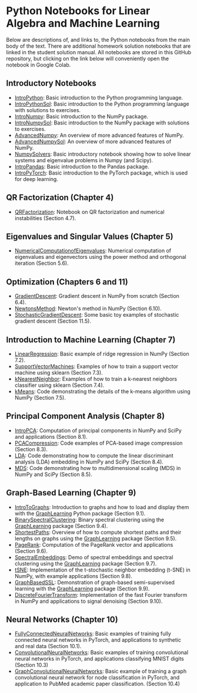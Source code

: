 # Python Notebooks for Linear Algebra and Machine Learning

Below are descriptions of, and links to, the Python notebooks from the main body of the text. There are additional homework solution notebooks that are linked in the student solution manual. All notebooks are stored in this GitHub repository, but clicking on the link below will conveniently open the notebook in Google Colab. 

## Introductory Notebooks
* [IntroPython](https://colab.research.google.com/github/jwcalder/LAML/blob/main/Python/Intro/IntroPython.ipynb): Basic introduction to the Python programming language.
* [IntroPythonSol](https://colab.research.google.com/github/jwcalder/LAML/blob/main/Python/Intro/IntroPythonSol.ipynb): Basic introduction to the Python programming language with solutions to exercises. 
* [IntroNumpy](https://colab.research.google.com/github/jwcalder/LAML/blob/main/Python/Intro/IntroNumpy.ipynb): Basic introduction to the NumPy package.
* [IntroNumpySol](https://colab.research.google.com/github/jwcalder/LAML/blob/main/Python/Intro/IntroNumpySol.ipynb): Basic introduction to the NumPy package with solutions to exercises.
* [AdvancedNumpy](https://colab.research.google.com/github/jwcalder/LAML/blob/main/Python/Intro/AdvancedNumpy.ipynb): An overview of more advanced features of NumPy.
* [AdvancedNumpySol](https://colab.research.google.com/github/jwcalder/LAML/blob/main/Python/Intro/AdvancedNumpySol.ipynb): An overview of more advanced features of NumPy.
* [NumpySolvers](https://colab.research.google.com/github/jwcalder/LAML/blob/main/Python/Intro/NumpySolvers.ipynb): Basic introductory notebook showing how to solve linear systems and eigenvalue problems in Numpy (and Scipy). 
* [IntroPandas](https://colab.research.google.com/github/jwcalder/LAML/blob/main/Python/IntroML/IntroPandas.ipynb): Basic introduction to the Pandas package.
* [IntroPyTorch](https://colab.research.google.com/github/jwcalder/LAML/blob/main/Python/NeuralNetworks/IntroPyTorch.ipynb): Basic introduction to the PyTorch package, which is used for deep learning.

## QR Factorization (Chapter 4)
* [QRFactorization](https://colab.research.google.com/github/jwcalder/LAML/blob/main/Python/Homework/QRFactorization.ipynb): Notebook on QR factorization and numerical instabilities (Section 4.7).

## Eigenvalues and Singular Values (Chapter 5)
* [NumericalComputationofEigenvalues](https://colab.research.google.com/github/jwcalder/LAML/blob/main/Python/Homework/NumericalComputationofEigenvalues.ipynb): Numerical computation of eigenvalues and eigenvectors using the power method and orthogonal iteration (Section 5.6).

## Optimization (Chapters 6 and 11)
* [GradientDescent](https://colab.research.google.com/github/jwcalder/LAML/blob/main/Python/Optimization/GradientDescent.ipynb): Gradient descent in NumPy from scratch (Section 6.4).
* [NewtonsMethod](https://colab.research.google.com/github/jwcalder/LAML/blob/main/Python/Optimization/NewtonsMethod.ipynb): Newton's method in NumPy (Section 6.10).
* [StochasticGradientDescent](https://colab.research.google.com/github/jwcalder/LAML/blob/main/Python/Optimization/StochasticGradientDescent.ipynb): Some basic toy examples of stochastic gradient descent (Section 11.5).

## Introduction to Machine Learning (Chapter 7)
* [LinearRegression](https://colab.research.google.com/github/jwcalder/LAML/blob/main/Python/IntroML/LinearRegression.ipynb): Basic example of ridge regression in NumPy (Section 7.2).
* [SupportVectorMachines](https://colab.research.google.com/github/jwcalder/LAML/blob/main/Python/IntroML/SupportVectorMachines.ipynb): Examples of how to train a support vector machine using sklearn (Section 7.3).
* [kNearestNeighbor](https://colab.research.google.com/github/jwcalder/LAML/blob/main/Python/IntroML/kNearestNeighbor.ipynb): Examples of how to train a k-nearest neighbors classifier using sklearn (Section 7.4).
* [kMeans](https://colab.research.google.com/github/jwcalder/LAML/blob/main/Python/IntroML/kMeans.ipynb): Code demonstrating the details of the k-means algorithm using NumPy (Section 7.5).

## Principal Component Analysis (Chapter 8)
* [IntroPCA](https://colab.research.google.com/github/jwcalder/LAML/blob/main/Python/PrincipalComponentAnalysis/IntroPCA.ipynb): Computation of principal components in NumPy and SciPy and applications (Section 8.1).
* [PCACompression](https://colab.research.google.com/github/jwcalder/LAML/blob/main/Python/PrincipalComponentAnalysis/PCACompression.ipynb): Code examples of PCA-based image compression (Section 8.3).
* [LDA](https://colab.research.google.com/github/jwcalder/LAML/blob/main/Python/PrincipalComponentAnalysis/LDA.ipynb): Code demonstrating how to compute the linear discriminant analysis (LDA) embedding in NumPy and SciPy (Section 8.4).
* [MDS](https://colab.research.google.com/github/jwcalder/LAML/blob/main/Python/PrincipalComponentAnalysis/MDS.ipynb): Code demonstrating how to multidimensional scaling (MDS) in NumPy and SciPy  (Section 8.5).

## Graph-Based Learning (Chapter 9)
* [IntroToGraphs](https://colab.research.google.com/github/jwcalder/LAML/blob/main/Python/GraphBasedLearning/IntroToGraphs.ipynb): Introduction to graphs and how to load and display them with the [GraphLearning](https://github.com/jwcalder/GraphLearning) Python package (Section 9.1).
* [BinarySpectralClustering](https://colab.research.google.com/github/jwcalder/LAML/blob/main/Python/GraphBasedLearning/BinarySpectralClustering.ipynb): Binary spectral clustering using the [GraphLearning](https://github.com/jwcalder/GraphLearning) package (Section 9.4).
* [ShortestPaths](https://colab.research.google.com/github/jwcalder/LAML/blob/main/Python/GraphBasedLearning/ShortestPaths.ipynb): Overview of how to compute shortest paths and their lengths on graphs using the [GraphLearning](https://github.com/jwcalder/GraphLearning) package (Section 9.5).
* [PageRank](https://colab.research.google.com/github/jwcalder/LAML/blob/main/Python/GraphBasedLearning/PageRank.ipynb): Computation of the PageRank vector and applications  (Section 9.6).
* [SpectralEmbeddings](https://colab.research.google.com/github/jwcalder/LAML/blob/main/Python/GraphBasedLearning/SpectralEmbeddings.ipynb): Demo of spectral embeddings and spectral clustering using the [GraphLearning](https://github.com/jwcalder/GraphLearning) package (Section 9.7).
* [tSNE](https://colab.research.google.com/github/jwcalder/LAML/blob/main/Python/GraphBasedLearning/tSNE.ipynb): Implementation of the t-stochastic neighbor embedding (t-SNE) in NumPy, with example applications (Section 9.8).
* [GraphBasedSSL](https://colab.research.google.com/github/jwcalder/LAML/blob/main/Python/GraphBasedLearning/GraphBasedSSL.ipynb): Demonstration of graph-based semi-supervised learning with the [GraphLearning](https://github.com/jwcalder/GraphLearning) package (Section 9.9).
* [DiscreteFourierTransform](https://colab.research.google.com/github/jwcalder/LAML/blob/main/Python/GraphBasedLearning/DiscreteFourierTransform.ipynb): Implementation of the fast Fourier transform in NumPy and applications to signal denoising (Section 9.10).

## Neural Networks (Chapter 10)
* [FullyConnectedNeuralNetworks](https://colab.research.google.com/github/jwcalder/LAML/blob/main/Python/NeuralNetworks/FullyConnectedNeuralNetworks.ipynb): Basic examples of training fully connected neural networks in PyTorch, and applications to synthetic and real data (Section 10.1).
* [ConvolutionalNeuralNetworks](https://colab.research.google.com/github/jwcalder/LAML/blob/main/Python/NeuralNetworks/ConvolutionalNeuralNetworks.ipynb): Basic examples of training convolutional neural networks in PyTorch, and applications classifying MNIST digits (Section 10.3)
* [GraphConvolutionalNeuralNetworks](https://colab.research.google.com/github/jwcalder/LAML/blob/main/Python/NeuralNetworks/GraphConvolutionalNeuralNetworks.ipynb): Basic example of training a graph convolutional neural network for node classification in PyTorch, and application to PubMed academic paper classification. (Section 10.4)


